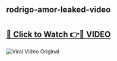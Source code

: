 ## rodrigo-amor-leaked-video 

# <h2><a href="http://freeplayer.one?title=rodrigo-amor-leaked-video&ref=21J">🔗 Click to Watch 👉🔴 VIDEO</a></h2>

<a href="http://freeplayer.one?title=rodrigo-amor-leaked-video&ref=21J" rel="nofollow" data-target="animated-image.originalLink"><img src="https://i.ibb.co.com/xMMVF88/686577567.gif" alt="Viral Video Original" style="max-width: 100%; display: inline-block;" data-target="animated-image.originalImage"></a>

